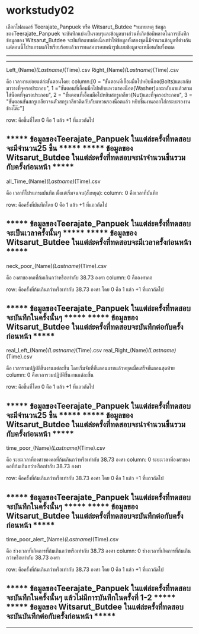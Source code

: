 # workstudy02
เลือกโฟลเดอร์ Teerajate_Panpuek หรือ  Witsarut_Butdee
*หมายเหตุ 
ข้อมูลของTeerajate_Panpuek จะบันทึกแบ่งเป็นรอบๆและข้อมูลบางส่วนที่เกิดข้อผิพลาดในการบันทึก
ข้อมูลของ  Witsarut_Butdee จะบันทึกแบบต่อเนื่องทำให้ข้อมูลทั้งสองชุดนี้มีจำนวนข้อมูลที่ต่างกัน
แต่ตอนนี้โปรแกรมแก้ไขเรียบร้อยแล้วการทดสอบรอบหน้ารูปแบบข้อมูลจะเหมือนกันทั้งหมด
________________________________________________________________
________________________________________________________________

Left_(Name)_(Lastname)_(Time).csv
Right_(Name)_(Lastname)_(Time).csv

คือ เวลางานย่อยแต่ล่ะขั้นตอนโดย:
column:[0 = "ขั้นตอนที่เอื้อมมือไปหยิบน็อต(Bolts)และกลับมาวางที่จุดรอประกอบ",
	1 ="ขั้นตอนที่เอื้อมมือไปหยิบแหวนรองน็อต(Washer)และกลับมาแล้วสวมใส่น็อตที่จุดรอประกอบ",
	2 = "ขั้นตอนที่เอื้อมมือไปหยิบสกรูเกลียว(Nut)และที่จุดรอประกอบ",
	3 = "ขั้นตอนขันสกรูเกลียวจนตัวสกรูเกลียวติดกับกับแหวนรองน็อตแล้ว หยิบชิ้นงานออกใส่กระบะรองานข้างโต๊ะ"]

row: คือชิ้นที่โดย 0 คือ 1 แล้ว +1 ที่แถวถัดไป

*****  ข้อมูลของTeerajate_Panpuek ในแต่ล่ะครั้งที่ทดสอบจะมีจำนวน25 ชิ้น *****
***** ข้อมูลของ  Witsarut_Butdee ในแต่ล่ะครั้งที่ทดสอบจะนำจำนวนชิ้นรวมกับครั้งก่อนหน้า *****
---------------------------------------------------------------

all_Time_(Name)_(Lastname)_(Time).csv

คือ เวลาที่โปรแกรมบันทึก ตั้งแต่เริ่มจนจบ(สั่งหยุด):
column: 0 คือเวลาที่บันทึก

row: คือครั้งที่บันทึกโดย 0 คือ 1 แล้ว +1 ที่แถวถัดไป

*****  ข้อมูลของTeerajate_Panpuek ในแต่ล่ะครั้งที่ทดสอบจะเป็นเวลาครั้งนั้นๆ *****
***** ข้อมูลของ  Witsarut_Butdee ในแต่ล่ะครั้งที่ทดสอบจะมีเวลาครั้งก่อนหน้า *****
----------------------------------------------------------------

neck_poor_(Name)_(Lastname)_(Time).csv

คือ องศาของคอที่ก้มเกินกว่าหรือเท่ากับ 38.73 องศา 
column: 0 คือองศาคอ

row: คือครั้งที่ก้มเกินกว่าหรือเท่ากับ 38.73 องศา โดย 0 คือ 1 แล้ว +1 ที่แถวถัดไป

*****  ข้อมูลของTeerajate_Panpuek ในแต่ล่ะครั้งที่ทดสอบจะบันทึกในครั้งนั้นๆ *****
***** ข้อมูลของ  Witsarut_Butdee ในแต่ล่ะครั้งที่ทดสอบจะบันทึกต่อกับครั้งก่อนหน้า *****
-----------------------------------------------------------------

real_Left_(Name)_(Lastname)_(Time).csv
real_Right_(Name)_(Lastname)_(Time).csv

คือ เวลารวมปฏิบัติชิ้นงานแต่ละชิ้น โดยเริ่มจับที่ขั้นตอนแรกแล้วหยุดเมื่อเสร็จขั้นตอนสุดท้าย
column: 0 คือเวลารวมปฏิบัติชิ้นงานแต่ละชิ้น

row: คือชิ้นที่โดย 0 คือ 1 แล้ว +1 ที่แถวถัดไป

*****  ข้อมูลของTeerajate_Panpuek ในแต่ล่ะครั้งที่ทดสอบจะมีจำนวน25 ชิ้น *****
***** ข้อมูลของ  Witsarut_Butdee ในแต่ล่ะครั้งที่ทดสอบจะนำจำนวนชิ้นรวมกับครั้งก่อนหน้า *****
------------------------------------------------------------------

time_poor_(Name)_(Lastname)_(Time).csv

คือ ระยะเวลาที่องศาของคอที่ก้มเกินกว่าหรือเท่ากับ 38.73 องศา
column: 0 ระยะเวลาที่องศาของคอที่ก้มเกินกว่าหรือเท่ากับ 38.73 องศา

row: คือครั้งที่ก้มเกินกว่าหรือเท่ากับ 38.73 องศา โดย 0 คือ 1 แล้ว +1 ที่แถวถัดไป

*****  ข้อมูลของTeerajate_Panpuek ในแต่ล่ะครั้งที่ทดสอบจะบันทึกในครั้งนั้นๆ *****
***** ข้อมูลของ  Witsarut_Butdee ในแต่ล่ะครั้งที่ทดสอบจะบันทึกต่อกับครั้งก่อนหน้า *****
-------------------------------------------------------------------

time_poor_alert_(Name)_(Lastname)_(Time).csv

คือ ช่วงเวลาที่เกิดการที่ก้มเกินกว่าหรือเท่ากับ 38.73 องศา
column: 0 ช่วงเวลาที่เกิดการที่ก้มเกินกว่าหรือเท่ากับ 38.73 องศา

row: คือครั้งที่ก้มเกินกว่าหรือเท่ากับ 38.73 องศา โดย 0 คือ 1 แล้ว +1 ที่แถวถัดไป

*****  ข้อมูลของTeerajate_Panpuek ในแต่ล่ะครั้งที่ทดสอบจะบันทึกในครั้งนั้นๆ แล้วไม่มีการบันทึกในครั้งที่ 1-2 *****
***** ข้อมูลของ  Witsarut_Butdee ในแต่ล่ะครั้งที่ทดสอบจะบันบันทึกต่อกับครั้งก่อนหน้า *****
---------------------------------------------------------------------
---------------------------------------------------------------------

